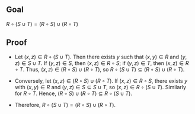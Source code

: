 ## Goal

$R \circ (S \cup T) = (R \circ S) \cup (R \circ T)$

## Proof

- Let $(x, z) \in R \circ (S \cup T)$. Then there exists $y$ such that $(x, y) \in R$ and $(y, z) \in S \cup T$. If $(y, z) \in S$, then $(x, z) \in R \circ S$; if $(y, z) \in T$, then $(x, z) \in R \circ T$. Thus, $(x, z) \in (R \circ S) \cup (R \circ T)$, so $R \circ (S \cup T) \subseteq (R \circ S) \cup (R \circ T)$.

- Conversely, let $(x, z) \in (R \circ S) \cup (R \circ T)$. If $(x, z) \in R \circ S$, there exists $y$ with $(x, y) \in R$ and $(y, z) \in S \subseteq S \cup T$, so $(x, z) \in R \circ (S \cup T)$. Similarly for $R \circ T$. Hence, $(R \circ S) \cup (R \circ T) \subseteq R \circ (S \cup T)$.

- Therefore, $R \circ (S \cup T) = (R \circ S) \cup (R \circ T)$.
